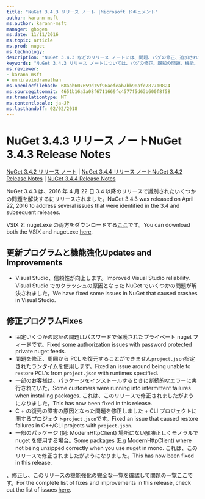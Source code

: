 ```yaml
---
title: "NuGet 3.4.3 リリース ノート |Microsoft ドキュメント"
author: karann-msft
ms.author: karann-msft
manager: ghogen
ms.date: 11/11/2016
ms.topic: article
ms.prod: nuget
ms.technology: 
description: "NuGet 3.4.3 などのリリース ノートには、問題、バグの修正、追加された機能、および Dcr が知られています。"
keywords: "NuGet 3.4.3 リリース ノートについては、バグの修正、既知の問題、機能、Dcr を追加します。"
ms.reviewer:
- karann-msft
- unniravindranathan
ms.openlocfilehash: 68aab607659d15f96aefeab7bb90afc787710824
ms.sourcegitcommit: 4651b16a3a08f6711669fc4577f5d63b600f8f58
ms.translationtype: MT
ms.contentlocale: ja-JP
ms.lasthandoff: 02/02/2018
---
```

# <a name="nuget-343-release-notes"></a><span data-ttu-id="3dd4b-104">NuGet 3.4.3 リリース ノート</span><span class="sxs-lookup"><span data-stu-id="3dd4b-104">NuGet 3.4.3 Release Notes</span></span>

<span data-ttu-id="3dd4b-105">[NuGet 3.4.2 リリース ノート](../release-notes/nuget-3.4.2.md) | [NuGet 3.4.4 リリース ノート](../release-notes/nuget-3.4.4.md)</span><span class="sxs-lookup"><span data-stu-id="3dd4b-105">[NuGet 3.4.2 Release Notes](../release-notes/nuget-3.4.2.md) | [NuGet 3.4.4 Release Notes](../release-notes/nuget-3.4.4.md)</span></span>

<span data-ttu-id="3dd4b-106">NuGet 3.4.3 は、2016 年 4 月 22 日 3.4 以降のリリースで識別されたいくつかの問題を解決するにリリースされました。</span><span class="sxs-lookup"><span data-stu-id="3dd4b-106">NuGet 3.4.3 was released on April 22, 2016 to address several issues that were identified in the 3.4 and subsequent releases.</span></span>

<span data-ttu-id="3dd4b-107">VSIX と nuget.exe の両方をダウンロードする[ここ](https://dist.nuget.org/index.html)です。</span><span class="sxs-lookup"><span data-stu-id="3dd4b-107">You can download both the VSIX and nuget.exe [here](https://dist.nuget.org/index.html).</span></span>

## <a name="updates-and-improvements"></a><span data-ttu-id="3dd4b-108">更新プログラムと機能強化</span><span class="sxs-lookup"><span data-stu-id="3dd4b-108">Updates and Improvements</span></span>

* <span data-ttu-id="3dd4b-109">Visual Studio、信頼性が向上します。</span><span class="sxs-lookup"><span data-stu-id="3dd4b-109">Improved Visual Studio reliability.</span></span> <span data-ttu-id="3dd4b-110">Visual Studio でのクラッシュの原因となった NuGet でいくつかの問題が解決されました。</span><span class="sxs-lookup"><span data-stu-id="3dd4b-110">We have fixed some issues in NuGet that caused crashes in Visual Studio.</span></span>

## <a name="fixes"></a><span data-ttu-id="3dd4b-111">修正プログラム</span><span class="sxs-lookup"><span data-stu-id="3dd4b-111">Fixes</span></span>

* <span data-ttu-id="3dd4b-112">固定いくつかの認証の問題はパスワードで保護されたプライベート nuget フィードです。</span><span class="sxs-lookup"><span data-stu-id="3dd4b-112">Fixed some authorization issues with password protected private nuget feeds.</span></span>
* <span data-ttu-id="3dd4b-113">問題を修正、周囲から PCL を復元することができません`project.json`指定されたランタイムを使用します。</span><span class="sxs-lookup"><span data-stu-id="3dd4b-113">Fixed an issue around being unable to restore PCL's from `project.json` with runtimes specified.</span></span>
* <span data-ttu-id="3dd4b-114">一部のお客様は、パッケージをインストールするときに断続的なエラーに実行されていた。</span><span class="sxs-lookup"><span data-stu-id="3dd4b-114">Some customers were running into intermittent failures when installing packages.</span></span> <span data-ttu-id="3dd4b-115">これは、このリリースで修正されましたがようになりました。</span><span class="sxs-lookup"><span data-stu-id="3dd4b-115">This has now been fixed in this release.</span></span>
* <span data-ttu-id="3dd4b-116">C + の復元の障害の原因となった問題を修正しました + CLI プロジェクトに関するプロジェクト`project.json`です。</span><span class="sxs-lookup"><span data-stu-id="3dd4b-116">Fixed an issue that caused restore failures in C++/CLI projects with `project.json`.</span></span>
* <span data-ttu-id="3dd4b-117">一部のパッケージ (例: ModernHttpClient) 場所にない解凍正しくモノラルで nuget を使用する場合。</span><span class="sxs-lookup"><span data-stu-id="3dd4b-117">Some packages (E.g ModernHttpClient) where not being unzipped correctly when you use nuget in mono.</span></span> <span data-ttu-id="3dd4b-118">これは、このリリースで修正されましたがようになりました。</span><span class="sxs-lookup"><span data-stu-id="3dd4b-118">This has now been fixed in this release.</span></span>

<span data-ttu-id="3dd4b-119">、修正し、このリリースの機能強化の完全な一覧を確認して問題の一覧[ここ](https://github.com/NuGet/Home/issues?q=is%3Aissue+milestone%3A3.4.3+is%3Aclosed)です。</span><span class="sxs-lookup"><span data-stu-id="3dd4b-119">For the complete list of fixes and improvements in this release, check out the list of issues [here](https://github.com/NuGet/Home/issues?q=is%3Aissue+milestone%3A3.4.3+is%3Aclosed).</span></span>